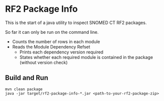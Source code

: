 # RF2 Package Info
This is the start of a java utility to inspect SNOMED CT RF2 packages.

So far it can only be run on the command line.

- Counts the number of rows in each module
- Reads the Module Dependency Refset 
  - Prints each dependency version required
  - States whether each required module is contained in the package (without version check)

## Build and Run
```
mvn clean package
java -jar target/rf2-package-info-*.jar <path-to-your-rf2-package-zip> 
```
